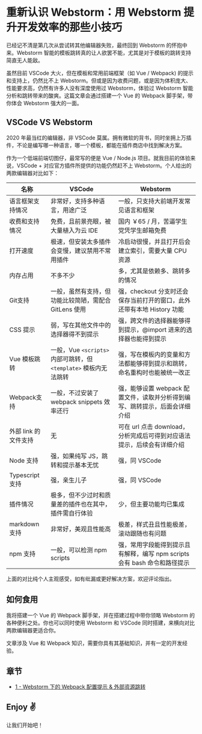# 重新认识 Webstorm：用 Webstorm 提升开发效率的那些小技巧

已经记不清是第几次从尝试转其他编辑器失败，最终回到 Webstorm 的怀抱中来。Webstorm 智能的模板跳转真的让人欲罢不能，尤其是对于模板的跳转支持简直无人能敌。

虽然目前 VSCode 大火，但在模板和常用前端框架（如 Vue / Webpack) 的提示和支持上，仍然比不上 Webstorm。但或是因为收费问题，或是因为体积庞大、性能要求高，仍然有许多人没有深度使用过 Webstorm，体验过 Webstorm 智能分析和跳转带来的酸爽。这篇文章会通过搭建一个 Vue 的 Webpack 脚手架，带你体会 Webstorm 强大的一面。

## VSCode VS Webstorm

2020 年最当红的编辑器，非 VSCode 莫属。拥有微软的背书，同时坐拥上万插件，不论是编写哪一种语言，哪一个模板，都能在插件商店中找到解决方案。

作为一个低端前端切图仔，最常写的便是 Vue / Node.js 项目。就我目前的体验来说，VSCode + 对应官方插件所提供的功能仍然赶不上 Webstorm。个人给出的两款编辑器对比如下：

|名称|VSCode|Webstorm|
|----|----|----|
|语言框架支持情况| 非常好，支持多种语言，用途广泛 | 一般，只支持大前端开发常见语言和框架 |
|收费和支持情况| 免费，且前景亮眼，被大量植入为云 IDE| 国内 ￥65 / 月，苦逼学生党凭学生邮箱免费|
| 打开速度 | 极速，但安装太多插件会变慢，建议禁用不常用插件 | 冷启动很慢，并且打开后会建立索引，需要大量 CPU 资源|
| 内存占用 | 不多不少 | 多，尤其是依赖多、跳转多的情况|
|Git支持|一般，虽然有支持，但功能比较简陋，需配合 GitLens 使用| 强，checkout 分支时还会保存当前打开的窗口，此外还带有本地 History 功能 |
|CSS 提示| 弱，写在其他文件中的选择器得不到提示| 强，跨文件的选择器能够得到提示，@import 进来的选择器也能得到提示|
|Vue 模板跳转|一般，Vue `<scripts>` 内部可跳转，但 `<template>` 模板内无法跳转| 强，写在模板内的变量和方法都能够得到提示和跳转，命名重构时也能被统一改正|
|Webpack支持| 一般，不过安装了 webpack snippets 效率还行| 强，能够设置 webpack 配置文件，读取并分析得到编写、跳转提示，后面会详细介绍|
| 外部 link 的文件支持| 无 | 可在 url 点击 download，分析完成后可得到对应语法提示，后续会有详细介绍|
| Node 支持| 强，如果纯写 JS，跳转和提示基本无忧 | 强，同 VSCode |
| Typescript 支持| 强，亲生儿子 | 强，同 VSCode |
| 插件情况 | 极多，但不少过时和质量差的插件也在其中，插件需自行体验 | 少，但主要功能均已集成 |
| markdown 支持| 非常好，美观且性能高 | 极差，样式丑且性能极差，滚动跟随也有问题 |
| npm 支持 | 一般，可以检测 npm scripts | 强，常用字段能得到提示且有解释，编写 npm scripts 会有 bash 命令和路径提示|

上面的对比纯个人主观感受，如有纰漏或更好解决方案，欢迎评论指出。

## 如何食用

我将搭建一个 Vue 的 Webpack 脚手架，并在搭建过程中带你领略 Webstorm 的各种便利之处。你也可以同时使用 Webstorm 和 VSCode 同时搭建，来横向对比两款编辑器更适合你。

文章涉及 Vue 和 Webpack 知识，需要你具有其基础知识，并有一定的开发经验。

## 章节

- [1 - Webstorm 下的 Webpack 配置提示 & 外部资源跳转](create_project.md)

## Enjoy ✌️

让我们开始吧！